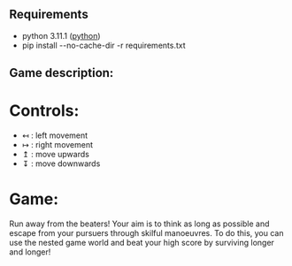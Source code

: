 
## Requirements ##
* python 3.11.1 ([python](https://www.python.org/downloads/))
* pip install --no-cache-dir -r requirements.txt


## Game description: ##

# Controls: #
* ↤ : left movement
* ↦ : right movement
* ↥ : move upwards
* ↧ : move downwards

# Game: #
Run away from the beaters! Your aim is to think as long as possible and escape from your pursuers through skilful manoeuvres. To do this, you can use the nested game world and beat your high score by surviving longer and longer!